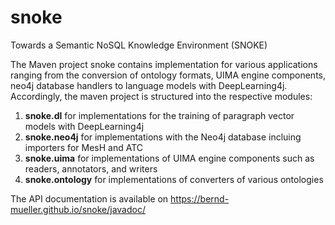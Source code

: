 # snoke
Towards a Semantic NoSQL Knowledge Environment (SNOKE)

The Maven project snoke contains implementation for various applications ranging from the conversion of ontology formats, UIMA engine components, neo4j database handlers to language models with DeepLearning4j. Accordingly, the maven project is structured into the respective modules:
<ol>
<li><strong>snoke.dl</strong> for implementations for the training of paragraph vector models with DeepLearning4j</li>
<li><strong>snoke.neo4j</strong> for implementations with the Neo4j database incluing importers for MesH and ATC</li>
<li><strong>snoke.uima</strong> for implementations of UIMA engine components such as readers, annotators, and writers</li>
<li><strong>snoke.ontology</strong> for implementations of converters of various ontologies</li>
</ol>
The API documentation is available on <a href="https://bernd-mueller.github.io/snoke/javadoc/" target=_blank>https://bernd-mueller.github.io/snoke/javadoc/</a>
